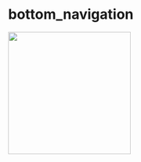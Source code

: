 # bottom_navigation

<img src = "https://github.com/parth7192/login_page_exam/assets/142138451/abcea09a-c3b8-431e-99e8-13143bac9576" width = "250">

